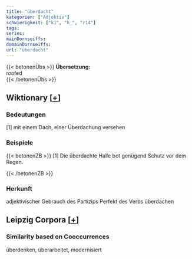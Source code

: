 ```yaml
---
title: "überdacht"
kategorien: ["Adjektiv"]
schwierigkeit: ["k1", "h_", "r14"]
tags:
series:
mainDornseiffs:
domainDornseiffs:
url: "überdacht"
---
```


{{< betonenÜbs >}}
**Übersetzung:**  
roofed  
{{< /betonenÜbs >}}

## Wiktionary [[+](https://de.wiktionary.org/wiki/überdacht)]

### Bedeutungen
[1] mit einem Dach, einer Überdachung versehen  

### Beispiele
{{< betonenZB >}}
[1] Die überdachte Halle bot genügend Schutz vor dem Regen.  

{{< /betonenZB >}}
### Herkunft
adjektivischer Gebrauch des Partizips Perfekt des Verbs überdachen  


## Leipzig Corpora [[+](https://corpora.uni-leipzig.de/en/res?word=überdacht&corpusId=deu_newscrawl-public_2018)]


### Similarity based on Cooccurrences
überdenken, überarbeitet, modernisiert

